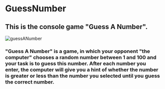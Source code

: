 # GuessNumber
## This is the console game "**Guess A Number**". 





![guessANumber](https://user-images.githubusercontent.com/25942248/214158227-13c809f0-9aa0-44c2-9f5b-c03a12344684.png)





### "Guess A Number" is a game, in which your opponent "the computer" chooses a random number between 1 and 100 and your task is to guess this number. After each number you enter, the computer will give you a hint of whether the number is greater or less than the number you selected until you guess the correct number.
